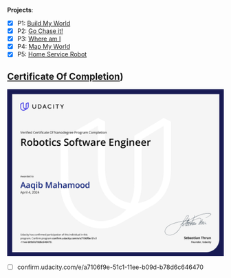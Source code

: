 **Projects**: 

 - [x] P1: [Build My World](P1-Build-My-World) 
 - [x] P2: [Go Chase it!](P2-Go-Chase-it)
 - [x] P3: [Where am I](P3-Where-am-I)
 - [x] P4: [Map My World](P4-Map-My-World)
 - [x] P5: [Home Service Robot](P5-Home-Service-Robot)

## [Certificate Of Completion](https://learn.udacity.com/view-certificate/nd209))
![Calculus](./assets/udacity.jpg)
 - [ ] confirm.udacity.com/e/a7106f9e-51c1-11ee-b09d-b78d6c646470
